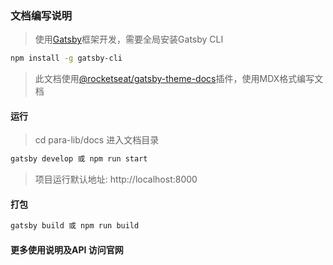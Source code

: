 ### 文档编写说明
> 使用[Gatsby](https://www.gatsbyjs.org/)框架开发，需要全局安装Gatsby CLI

```sh
npm install -g gatsby-cli
```

> 此文档使用[@rocketseat/gatsby-theme-docs](https://rocketdocs.netlify.com/)插件，使用MDX格式编写文档


#### 运行
> cd para-lib/docs 进入文档目录

```sh
gatsby develop 或 npm run start
```

> 项目运行默认地址: http://localhost:8000


#### 打包

```sh
gatsby build 或 npm run build
```

#### 更多使用说明及API 访问官网
